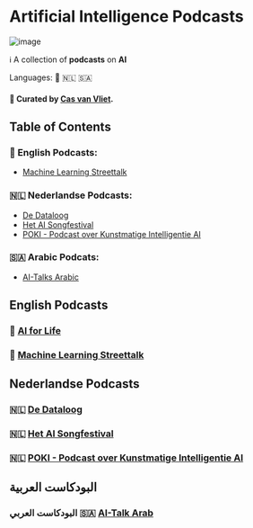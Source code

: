 # Artificial Intelligence Podcasts

![image](https://github.com/cas-van-vliet/cas-van-vliet/assets/146363448/12512d42-e0e2-452a-9d4b-ce683b1cc906)

ℹ️ A collection of **podcasts** on **AI** 

Languages: 🏴󠁧󠁢󠁥󠁮󠁧󠁿 🇳🇱 🇸🇦 

#### 👀 Curated by [**Cas van Vliet**](https://casvanvliet.substack.com).

## Table of Contents

### 🏴󠁧󠁢󠁥󠁮󠁧󠁿 English Podcasts:
- [Machine Learning Streettalk](#english-podcasts)
### 🇳🇱 Nederlandse Podcasts:
- [De Dataloog](#nederlandse-podcasts)
- [Het AI Songfestival](#nederlandse-podcasts)
- [POKI - Podcast over Kunstmatige Intelligentie AI](#nederlandse-podcasts)
### 🇸🇦 Arabic Podcats:
- [AI-Talks Arabic](#arabic-podcasts)

## English Podcasts

### 🏴󠁧󠁢󠁥󠁮󠁧󠁿 [AI for Life](https://open.spotify.com/show/2HGbn1N9FS8ekqOuR3QrhH)

### 🏴󠁧󠁢󠁥󠁮󠁧󠁿 [Machine Learning Streettalk](https://open.spotify.com/show/02e6PZeIOdpmBGT9THuzwR)

## Nederlandse Podcasts

### 🇳🇱 [De Dataloog](https://dedataloog.nl/)

### 🇳🇱 [Het AI Songfestival](https://www.vpro.nl/programmas/ai-songfestival.html)

### 🇳🇱 [POKI - Podcast over Kunstmatige Intelligentie AI](https://art19.com/shows/poki)


## البودكاست العربية

### البودكاست العربي 🇸🇦 [AI-Talk Arab](https://open.spotify.com/show/5PaoYlo3lYZwvgDlqX6u29)

